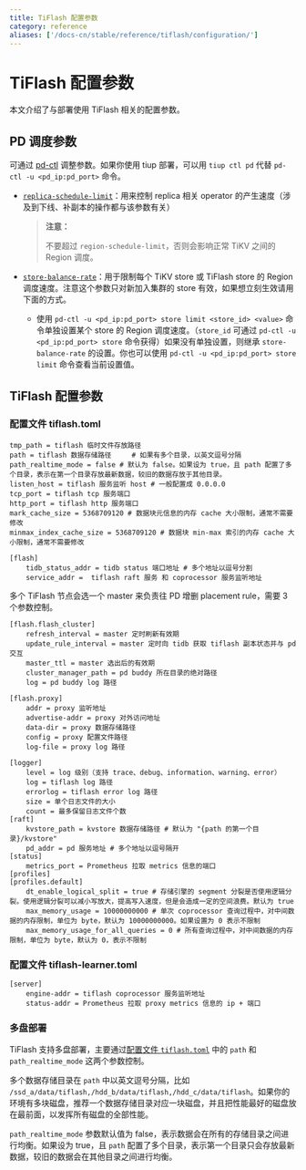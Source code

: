 ```yaml
---
title: TiFlash 配置参数
category: reference
aliases: ['/docs-cn/stable/reference/tiflash/configuration/']
---
```


# TiFlash 配置参数

本文介绍了与部署使用 TiFlash 相关的配置参数。

## PD 调度参数

可通过 [pd-ctl](/pd-control.md) 调整参数。如果你使用 tiup 部署，可以用 `tiup ctl pd` 代替 `pd-ctl -u <pd_ip:pd_port>` 命令。

- [`replica-schedule-limit`](/pd-configuration-file.md#replica-schedule-limit)：用来控制 replica 相关 operator 的产生速度（涉及到下线、补副本的操作都与该参数有关）

    > **注意：**
    >
    > 不要超过 `region-schedule-limit`，否则会影响正常 TiKV 之间的 Region 调度。

- [`store-balance-rate`](/pd-configuration-file.md#store-balance-rate)：用于限制每个 TiKV store 或 TiFlash store 的 Region 调度速度。注意这个参数只对新加入集群的 store 有效，如果想立刻生效请用下面的方式。
    - 使用 `pd-ctl -u <pd_ip:pd_port> store limit <store_id> <value>` 命令单独设置某个 store 的 Region 调度速度。（`store_id` 可通过 `pd-ctl -u <pd_ip:pd_port> store` 命令获得）如果没有单独设置，则继承 `store-balance-rate` 的设置。你也可以使用 `pd-ctl -u <pd_ip:pd_port> store limit` 命令查看当前设置值。

## TiFlash 配置参数

### 配置文件 tiflash.toml

```
tmp_path = tiflash 临时文件存放路径
path = tiflash 数据存储路径     # 如果有多个目录，以英文逗号分隔
path_realtime_mode = false # 默认为 false。如果设为 true，且 path 配置了多个目录，表示在第一个目录存放最新数据，较旧的数据存放于其他目录。
listen_host = tiflash 服务监听 host # 一般配置成 0.0.0.0
tcp_port = tiflash tcp 服务端口
http_port = tiflash http 服务端口
mark_cache_size = 5368709120 # 数据块元信息的内存 cache 大小限制，通常不需要修改
minmax_index_cache_size = 5368709120 # 数据块 min-max 索引的内存 cache 大小限制，通常不需要修改
```

```
[flash]
    tidb_status_addr = tidb status 端口地址 # 多个地址以逗号分割
    service_addr =  tiflash raft 服务 和 coprocessor 服务监听地址
```

多个 TiFlash 节点会选一个 master 来负责往 PD 增删 placement rule，需要 3 个参数控制。

```
[flash.flash_cluster]
    refresh_interval = master 定时刷新有效期
    update_rule_interval = master 定时向 tidb 获取 tiflash 副本状态并与 pd 交互
    master_ttl = master 选出后的有效期
    cluster_manager_path = pd buddy 所在目录的绝对路径
    log = pd buddy log 路径

[flash.proxy]
    addr = proxy 监听地址
    advertise-addr = proxy 对外访问地址
    data-dir = proxy 数据存储路径
    config = proxy 配置文件路径
    log-file = proxy log 路径

[logger]
    level = log 级别（支持 trace、debug、information、warning、error）
    log = tiflash log 路径
    errorlog = tiflash error log 路径
    size = 单个日志文件的大小
    count = 最多保留日志文件个数
[raft]
    kvstore_path = kvstore 数据存储路径 # 默认为 "{path 的第一个目录}/kvstore"
    pd_addr = pd 服务地址 # 多个地址以逗号隔开
[status]
    metrics_port = Prometheus 拉取 metrics 信息的端口
[profiles]
[profiles.default]
    dt_enable_logical_split = true # 存储引擎的 segment 分裂是否使用逻辑分裂。使用逻辑分裂可以减小写放大，提高写入速度，但是会造成一定的空间浪费。默认为 true
    max_memory_usage = 10000000000 # 单次 coprocessor 查询过程中，对中间数据的内存限制，单位为 byte，默认为 10000000000。如果设置为 0 表示不限制
    max_memory_usage_for_all_queries = 0 # 所有查询过程中，对中间数据的内存限制，单位为 byte，默认为 0，表示不限制
```

### 配置文件 tiflash-learner.toml

```
[server]
    engine-addr = tiflash coprocessor 服务监听地址
    status-addr = Prometheus 拉取 proxy metrics 信息的 ip + 端口
```

### 多盘部署

TiFlash 支持多盘部署，主要通过[配置文件 `tiflash.toml`](#配置文件-tiflashtoml) 中的 `path` 和 `path_realtime_mode` 这两个参数控制。

多个数据存储目录在 `path` 中以英文逗号分隔，比如 `/ssd_a/data/tiflash,/hdd_b/data/tiflash,/hdd_c/data/tiflash`。如果你的环境有多块磁盘，推荐一个数据存储目录对应一块磁盘，并且把性能最好的磁盘放在最前面，以发挥所有磁盘的全部性能。

`path_realtime_mode` 参数默认值为 false，表示数据会在所有的存储目录之间进行均衡。如果设为 true，且 `path` 配置了多个目录，表示第一个目录只会存放最新数据，较旧的数据会在其他目录之间进行均衡。
